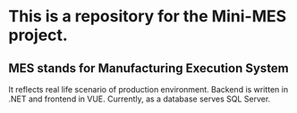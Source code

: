 ﻿# This is a repository for the Mini-MES project.
## MES stands for Manufacturing Execution System
It reflects real life scenario of production environment.
Backend is written in .NET and frontend in VUE. Currently, as a database serves SQL Server.
